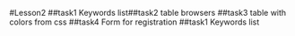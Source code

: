 #Lesson2 
##task1 
Keywords list##task2 
table browsers
##task3
table with colors from css
##task4
Form for registration
##task1 
Keywords list
